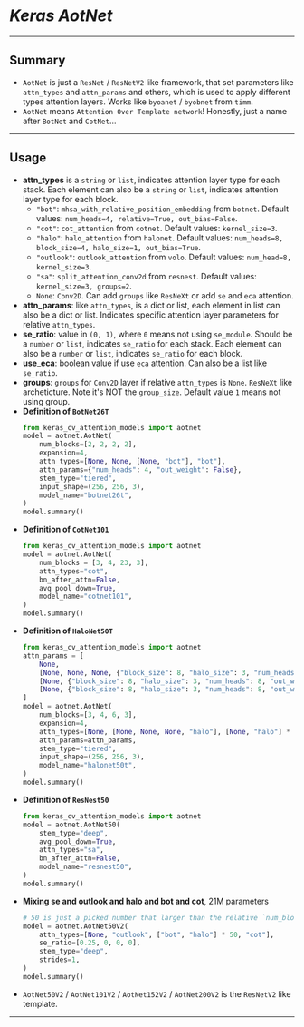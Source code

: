 # ___Keras AotNet___
***

## Summary
  - `AotNet` is just a `ResNet` / `ResNetV2` like framework, that set parameters like `attn_types` and `attn_params` and others, which is used to apply different types attention layers. Works like `byoanet` / `byobnet` from `timm`.
  - `AotNet` means `Attention Over Template network`! Honestly, just a name after `BotNet` and `CotNet`...
***

## Usage
  - **attn_types** is a `string` or `list`, indicates attention layer type for each stack. Each element can also be a `string` or `list`, indicates attention layer type for each block.
    - `"bot"`: `mhsa_with_relative_position_embedding` from `botnet`. Default values: `num_heads=4, relative=True, out_bias=False`.
    - `"cot"`: `cot_attention` from `cotnet`. Default values: `kernel_size=3`.
    - `"halo"`: `halo_attention` from `halonet`. Default values: `num_heads=8, block_size=4, halo_size=1, out_bias=True`.
    - `"outlook"`: `outlook_attention` from `volo`. Default values: `num_head=8, kernel_size=3`.
    - `"sa"`: `split_attention_conv2d` from `resnest`. Default values: `kernel_size=3, groups=2`.
    - `None`: `Conv2D`. Can add `groups` like `ResNeXt` or add `se` and `eca` attention.
  - **attn_params**: like `attn_types`, is a dict or list, each element in list can also be a dict or list. Indicates specific attention layer parameters for relative `attn_types`.
  - **se_ratio**: value in `(0, 1)`, where `0` means not using `se_module`. Should be a `number` or `list`, indicates `se_ratio` for each stack. Each element can also be a `number` or `list`, indicates `se_ratio` for each block.
  - **use_eca**: boolean value if use `eca` attention. Can also be a list like `se_ratio`.
  - **groups**: `groups` for `Conv2D` layer if relative `attn_types` is `None`. `ResNeXt` like archeticture. Note it's NOT the `group_size`. Default value `1` means not using group.
  - **Definition of `BotNet26T`**
    ```py
    from keras_cv_attention_models import aotnet
    model = aotnet.AotNet(
        num_blocks=[2, 2, 2, 2],
        expansion=4,
        attn_types=[None, None, [None, "bot"], "bot"],
        attn_params={"num_heads": 4, "out_weight": False},
        stem_type="tiered",
        input_shape=(256, 256, 3),
        model_name="botnet26t",
    )
    model.summary()
    ```
  - **Definition of `CotNet101`**
    ```py
    from keras_cv_attention_models import aotnet
    model = aotnet.AotNet(
        num_blocks = [3, 4, 23, 3],
        attn_types="cot",
        bn_after_attn=False,
        avg_pool_down=True,
        model_name="cotnet101",
    )
    model.summary()
    ```
  - **Definition of `HaloNet50T`**
    ```py
    from keras_cv_attention_models import aotnet
    attn_params = [
        None,
        [None, None, None, {"block_size": 8, "halo_size": 3, "num_heads": 4, "out_weight": False}],
        [None, {"block_size": 8, "halo_size": 3, "num_heads": 8, "out_weight": False}] * 3,
        [None, {"block_size": 8, "halo_size": 3, "num_heads": 8, "out_weight": False}, None],
    ]
    model = aotnet.AotNet(
        num_blocks=[3, 4, 6, 3],
        expansion=4,
        attn_types=[None, [None, None, None, "halo"], [None, "halo"] * 3, [None, "halo", None]],
        attn_params=attn_params,
        stem_type="tiered",
        input_shape=(256, 256, 3),
        model_name="halonet50t",
    )
    model.summary()
    ```
  - **Definition of `ResNest50`**
    ```py
    from keras_cv_attention_models import aotnet
    model = aotnet.AotNet50(
        stem_type="deep",
        avg_pool_down=True,
        attn_types="sa",
        bn_after_attn=False,
        model_name="resnest50",
    )
    model.summary()
    ```
  - **Mixing se and outlook and halo and bot and cot**, 21M parameters
    ```py
    # 50 is just a picked number that larger than the relative `num_block`
    model = aotnet.AotNet50V2(
        attn_types=[None, "outlook", ["bot", "halo"] * 50, "cot"],
        se_ratio=[0.25, 0, 0, 0],
        stem_type="deep",
        strides=1,
    )
    model.summary()
    ```
  - `AotNet50V2` / `AotNet101V2` / `AotNet152V2` / `AotNet200V2` is the `ResNetV2` like template.
***

